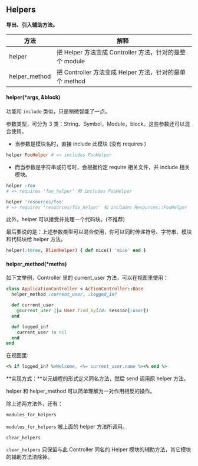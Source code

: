 ## Helpers

**导出、引入辅助方法。**

| 方法 | 解释 |
| -- | -- |
| helper | 把 Helper 方法变成 Controller 方法，针对的是整个 module |
| helper_method | 把 Controller 方法变成 Helper 方法，针对的是单个 method |

#### helper(*args, &block)

功能和 `include` 类似，只是稍微智能了一点。

参数类型，可分为 3 类：String、Symbol，Module，block。这些参数还可以混合使用。

- 当参数是模块名时，直接 include 此模块 (没有 requires )

```ruby
helper FooHelper # => includes FooHelper
```

- 而当参数是字符串或符号时，会根据约定 require 相关文件，并 include 相关模块。

```ruby
helper :foo
# => requires 'foo_helper' 和 includes FooHelper

helper 'resources/foo'
# => requires 'resources/foo_helper' 和 includes Resources::FooHelper
```

此外，helper 可以接受并处理一个代码块。(不推荐)

最后要说的是：上述参数类型可以混合使用，你可以同时传递符号、字符串、模块和代码块给 helper 方法。

```ruby
helper(:three, BlindHelper) { def mice() 'mice' end }
```

#### helper_method(*meths)

如下文举例，Controller 里的 current_user 方法，可以在视图里使用：

```ruby
class ApplicationController < ActionController::Base
  helper_method :current_user, :logged_in?

  def current_user
    @current_user ||= User.find_by(id: session[:user])
  end

  def logged_in?
    current_user != nil
  end
end
```

在视图里:

```ruby
<% if logged_in? %>Welcome, <%= current_user.name %><% end %>
```

**实现方式：**以元编程的形式定义同名方法，然后 send 调用原 helper 方法。

helper 和 helper_method 可以简单理解为一对作用相反的操作。

除上述两方法外，还有：

```
modules_for_helpers
```

`modules_for_helpers` 被上面的 helper 方法所调用。

```
clear_helpers
```

`clear_helpers` 只保留与此 Controller 同名的 Helper 模块的辅助方法，其它模块的辅助方法清除掉。
